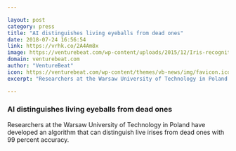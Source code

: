 ```yaml
---

layout: post
category: press
title: "AI distinguishes living eyeballs from dead ones"
date: 2018-07-24 16:56:54
link: https://vrhk.co/2A4Am8x
image: https://venturebeat.com/wp-content/uploads/2015/12/Iris-recognition.png?fit=1438%2C782&strip=all
domain: venturebeat.com
author: "VentureBeat"
icon: https://venturebeat.com/wp-content/themes/vb-news/img/favicon.ico
excerpt: "Researchers at the Warsaw University of Technology in Poland have developed an algorithm that can distinguish live irises from dead ones with 99 percent accuracy."

---
```


### AI distinguishes living eyeballs from dead ones

Researchers at the Warsaw University of Technology in Poland have developed an algorithm that can distinguish live irises from dead ones with 99 percent accuracy.